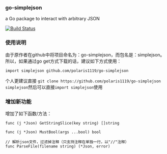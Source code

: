 ### go-simplejson

a Go package to interact with arbitrary JSON

[![Build Status](https://secure.travis-ci.org/bitly/go-simplejson.png)](http://travis-ci.org/bitly/go-simplejson)

### 使用说明
    
由于原作者在github中将项目命名为：go-simplejson，而包名是：simplejson。
所以，如果通过go get方式下载的话，建议如下方式使用：

    import simplejson github.com/polaris1119/go-simplejson

个人更建议直接 ```git clone https://github.com/polaris1119/go-simplejson simplejson```然后可以直接```import simplejson```使用

### 增加新功能

增加了如下函数/方法：
```
func (j *Json) GetStringSlice(key string) []string
```
```
func (j *Json) MustBool(args ...bool) bool
```
```
// 解析json文件，过滤掉注释（只支持注释在单独一行，以"//"注释）
func ParseFile(filename string) (*Json, error)
```
